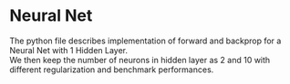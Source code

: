 # Neural Net

The python file describes implementation of forward and backprop for a Neural Net with 1 Hidden Layer.<br/>
We then keep the number of neurons in hidden layer as 2 and 10 with different regularization and benchmark performances.